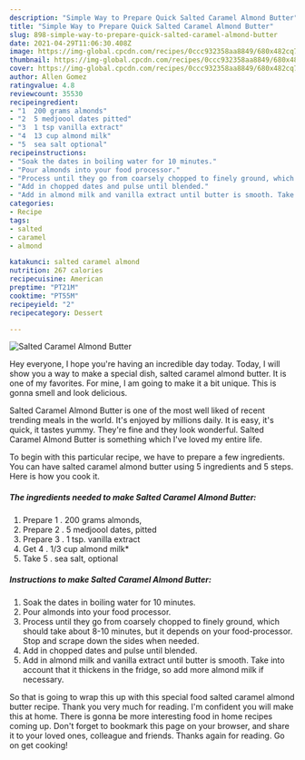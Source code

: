 ```yaml
---
description: "Simple Way to Prepare Quick Salted Caramel Almond Butter"
title: "Simple Way to Prepare Quick Salted Caramel Almond Butter"
slug: 898-simple-way-to-prepare-quick-salted-caramel-almond-butter
date: 2021-04-29T11:06:30.408Z
image: https://img-global.cpcdn.com/recipes/0ccc932358aa8849/680x482cq70/salted-caramel-almond-butter-recipe-main-photo.jpg
thumbnail: https://img-global.cpcdn.com/recipes/0ccc932358aa8849/680x482cq70/salted-caramel-almond-butter-recipe-main-photo.jpg
cover: https://img-global.cpcdn.com/recipes/0ccc932358aa8849/680x482cq70/salted-caramel-almond-butter-recipe-main-photo.jpg
author: Allen Gomez
ratingvalue: 4.8
reviewcount: 35530
recipeingredient:
- "1  200 grams almonds"
- "2  5 medjoool dates pitted"
- "3  1 tsp vanilla extract"
- "4  13 cup almond milk"
- "5  sea salt optional"
recipeinstructions:
- "Soak the dates in boiling water for 10 minutes."
- "Pour almonds into your food processor."
- "Process until they go from coarsely chopped to finely ground, which should take about 8-10 minutes, but it depends on your food-processor. Stop and scrape down the sides when needed."
- "Add in chopped dates and pulse until blended."
- "Add in almond milk and vanilla extract until butter is smooth. Take into account that it thickens in the fridge, so add more almond milk if necessary."
categories:
- Recipe
tags:
- salted
- caramel
- almond

katakunci: salted caramel almond 
nutrition: 267 calories
recipecuisine: American
preptime: "PT21M"
cooktime: "PT55M"
recipeyield: "2"
recipecategory: Dessert

---
```



![Salted Caramel Almond Butter](https://img-global.cpcdn.com/recipes/0ccc932358aa8849/680x482cq70/salted-caramel-almond-butter-recipe-main-photo.jpg)

Hey everyone, I hope you're having an incredible day today. Today, I will show you a way to make a special dish, salted caramel almond butter. It is one of my favorites. For mine, I am going to make it a bit unique. This is gonna smell and look delicious.



Salted Caramel Almond Butter is one of the most well liked of recent trending meals in the world. It's enjoyed by millions daily. It is easy, it's quick, it tastes yummy. They're fine and they look wonderful. Salted Caramel Almond Butter is something which I've loved my entire life.


To begin with this particular recipe, we have to prepare a few ingredients. You can have salted caramel almond butter using 5 ingredients and 5 steps. Here is how you cook it.

<!--inarticleads1-->

##### The ingredients needed to make Salted Caramel Almond Butter:

1. Prepare 1 . 200 grams almonds,
1. Prepare 2 . 5 medjoool dates, pitted
1. Prepare 3 . 1 tsp. vanilla extract
1. Get 4 . 1/3 cup almond milk*
1. Take 5 . sea salt, optional




<!--inarticleads2-->

##### Instructions to make Salted Caramel Almond Butter:

1. Soak the dates in boiling water for 10 minutes.
1. Pour almonds into your food processor.
1. Process until they go from coarsely chopped to finely ground, which should take about 8-10 minutes, but it depends on your food-processor. Stop and scrape down the sides when needed.
1. Add in chopped dates and pulse until blended.
1. Add in almond milk and vanilla extract until butter is smooth. Take into account that it thickens in the fridge, so add more almond milk if necessary.




So that is going to wrap this up with this special food salted caramel almond butter recipe. Thank you very much for reading. I'm confident you will make this at home. There is gonna be more interesting food in home recipes coming up. Don't forget to bookmark this page on your browser, and share it to your loved ones, colleague and friends. Thanks again for reading. Go on get cooking!

